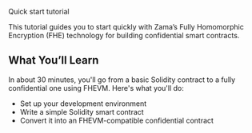 Quick start tutorial

This tutorial guides you to start quickly with Zama’s Fully Homomorphic Encryption (FHE) technology for building confidential smart contracts.

## What You’ll Learn

In about 30 minutes, you'll go from a basic Solidity contract to a fully confidential one using FHEVM. Here's what you'll do:

- Set up your development environment
- Write a simple Solidity smart contract
- Convert it into an FHEVM-compatible confidential contract
